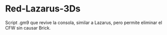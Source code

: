 # Red-Lazarus-3Ds
Script .gm9 que revive la consola, similar a Lazarus, pero permite eliminar el CFW sin causar Brick. 
